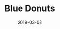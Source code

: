 ﻿---
layout: default
modal-id: 94
date: 2019-03-03
title: Blue Donuts
img: donuts-blauw.jpg
alt: image-alt
project-date: March 2019
category: food
description: Colourful blue-white striped donuts! Unglazed (shown); €6,50 Glazed; €7,00
---
